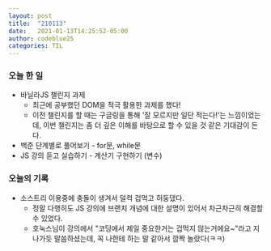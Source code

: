 ```yaml
---
layout: post
title:  "210113"
date:   2021-01-13T14:25:52-05:00
author: codeblue25
categories: TIL
---
```


<h3>오늘 한 일</h3>

* 바닐라JS 챌린지 과제
  * 최근에 공부했던 DOM을 적극 활용한 과제를 했다!
  * 이전 챌린지를 할 때는 구글링을 통해 '잘 모르지만 일단 적는다!'는 느낌이었는데, 이번 챌린지는 좀 더 깊은 이해를 바탕으로 할 수 있을 것 같은 기대감이 든다.
* 백준 단계별로 풀어보기 - for문, while문
* JS 강의 듣고 실습하기 - 계산기 구현하기 (변수)



<h3>오늘의 기록</h3>

* 소스트리 이용중에 충돌이 생겨서 덜컥 겁먹고 허둥댔다.
  * 정말 다행히도 JS 강의에 브랜치 개념에 대한 설명이 있어서 차근차근히 해결할 수 있었다.
  * 호눅스님이 강의에서 "코딩에서 제일 중요한거는 겁먹지 않는거에요~"라고 지나가듯 말씀하셨는데, 꼭 나한테 하는 말 같아서 깜짝 놀랐다(ㅋㅋ)
